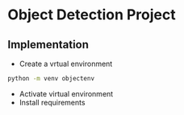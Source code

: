 # Object Detection Project

## Implementation
 - Create a vrtual environment
 ```bash
 python -m venv objectenv
 ```
- Activate virtual environment
- Install requirements



